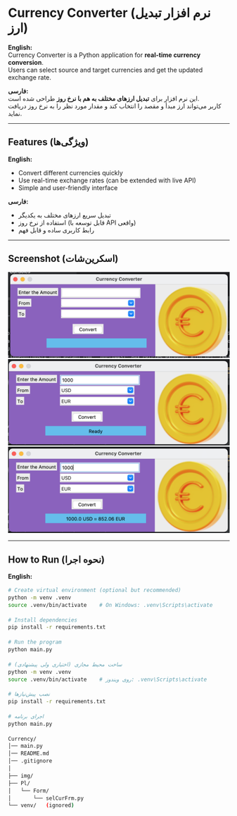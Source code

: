 # Currency Converter (نرم افزار تبدیل ارز)

**English:**  
Currency Converter is a Python application for **real-time currency conversion**.  
Users can select source and target currencies and get the updated exchange rate.

**فارسی:**  
این نرم افزار برای **تبدیل ارزهای مختلف به هم با نرخ روز** طراحی شده است.  
کاربر می‌تواند ارز مبدأ و مقصد را انتخاب کند و مقدار مورد نظر را به نرخ روز دریافت نماید.

---

## Features (ویژگی‌ها)

**English:**  
- Convert different currencies quickly  
- Use real-time exchange rates (can be extended with live API)  
- Simple and user-friendly interface  

**فارسی:**  
- تبدیل سریع ارزهای مختلف به یکدیگر  
- استفاده از نرخ روز (قابل توسعه با API واقعی)  
- رابط کاربری ساده و قابل فهم  

---

## Screenshot (اسکرین‌شات)

![App Screenshot](img/screenshot-1.png)
![App Screenshot](img/screenshot-2.png)
![App Screenshot](img/screenshot-3.png)

---

## How to Run (نحوه اجرا)

**English:**  
```bash
# Create virtual environment (optional but recommended)
python -m venv .venv
source .venv/bin/activate    # On Windows: .venv\Scripts\activate

# Install dependencies
pip install -r requirements.txt

# Run the program
python main.py

# ساخت محیط مجازی (اختیاری ولی پیشنهادی)
python -m venv .venv
source .venv/bin/activate    # روی ویندوز: .venv\Scripts\activate

# نصب پیش‌نیازها
pip install -r requirements.txt

# اجرای برنامه
python main.py

Currency/
│── main.py
│── README.md
│── .gitignore
│
├── img/
├── Pl/
│   └── Form/
│       └── selCurFrm.py
└── venv/   (ignored)
